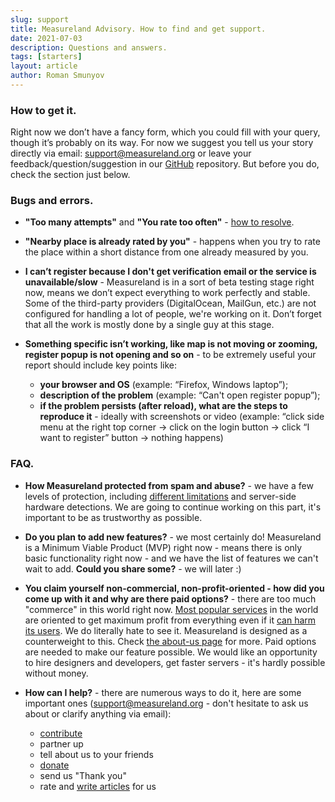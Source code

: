 ```yaml
---
slug: support
title: Measureland Advisory. How to find and get support.
date: 2021-07-03
description: Questions and answers.
tags: [starters]
layout: article
author: Roman Smunyov
---
```


### How to get it.
Right now we don’t have a fancy form, which you could fill with your query, though it’s probably on its way. For now we suggest you tell us your story directly via email: <a href="mailto:support@measureland.org" class="article__link">support@measureland.org</a> or leave your feedback/question/suggestion in our <a href="https://github.com/RomanistHere/Measureland/issues" class="article__link" target="_blank" rel="noopener">GitHub</a> repository. But before you do, check the section just below.

### Bugs and errors.
- **"Too many attempts"** and **"You rate too often"** - <a href="../how-to-become-citizen/" class="article__link">how to resolve</a>.
- **"Nearby place is already rated by you"** - happens when you try to rate the place within a short distance from one already measured by you.
- **I can’t register because I don't get verification email or the service is unavailable/slow** - Measureland is in a sort of beta testing stage right now, means we don’t expect everything to work perfectly and stable. Some of the third-party providers (DigitalOcean, MailGun, etc.) are not configured for handling a lot of people, we're working on it. Don’t forget that all the work is mostly done by a single guy at this stage.
- **Something specific isn’t working, like map is not moving or zooming, register popup is not opening and so on** - to be extremely useful your report should include key points like:

    - **your browser and OS** (example: “Firefox, Windows laptop”);
    - **description of the problem** (example: “Can't open register popup”);
    - **if the problem persists (after reload), what are the steps to reproduce it** - ideally with screenshots or video (example: “click side menu at the right top corner → click on the login button → click “I want to register” button → nothing happens)

### FAQ.
- **How Measureland protected from spam and abuse?** - we have a few levels of protection, including <a href="../how-to-become-citizen/" class="article__link">different limitations</a> and server-side hardware detections. We are going to continue working on this part, it's important to be as trustworthy as possible.
- **Do you plan to add new features?** - we most certainly do! Measureland is a Minimum Viable Product (MVP) right now - means there is only basic functionality right now - and we have the list of features we can't wait to add. **Could you share some?** - we will later :)
- **You claim yourself non-commercial, non-profit-oriented - how did you come up with it and why are there paid options?** - there are too much "commerce" in this world right now. <a href="https://stallman.org/facebook.html" class="article__link" target="_blank" rel="noopener">Most popular services</a> in the world are oriented to get maximum profit from everything even if it <a href="https://www.thesocialdilemma.com/" class="article__link" target="_blank" rel="noopener">can harm its users</a>. We do literally hate to see it. Measureland is designed as a counterweight to this. Check <a href="../about-us/" class="article__link">the about-us page</a> for more. Paid options are needed to make our feature possible. We would like an opportunity to hire designers and developers, get faster servers - it's hardly possible without money.
- **How can I help?** - there are numerous ways to do it, here are some important ones (<a href="mailto:support@measureland.org" class="article__link">support@measureland.org</a> - don't hesitate to ask us about or clarify anything via email):

    - <a href="https://github.com/RomanistHere/Measureland" class="article__link" target="_blank" rel="noopener">contribute</a>
    - partner up
    - tell about us to your friends
    - <a href="https://opencollective.com/measureland" class="article__link" target="_blank" rel="noopener">donate</a>
    - send us "Thank you"
    - rate and <a href="../write-a-guide/" class="article__link">write articles</a> for us
